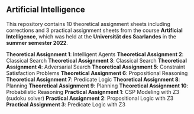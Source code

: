 ## Artificial Intelligence

This repository contains 10 theoretical assignment sheets including corrections and 3 practical assignment sheets from the course **Artificial Intelligence**, which was held at the **Universität des Saarlandes** in the **summer semester 2022**. <br />

**Theoretical Assignment 1**: Intelligent Agents
**Theoretical Assignment 2**: Classical Search
**Theoretical Assignment 3**: Classical Search
**Theoretical Assignment 4**: Adversarial Search
**Theoretical Assignment 5**: Constraint Satisfaction Problems
**Theoretical Assignment 6**: Propositional Reasoning
**Theoretical Assignment 7**: Predicate Logic
**Theoretical Assignment 8**: Planning
**Theoretical Assignment 9**: Planning
**Theoretical Assignment 10**: Probabilistic Reasoning
**Practical Assignment 1**: CSP Modeling with Z3 (sudoku solver)
**Practical Assignment 2**: Propositional Logic with Z3
**Practical Assignment 3**: Predicate Logic with Z3
